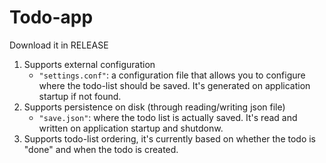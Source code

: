 # Todo-app

Download it in RELEASE

1. Supports external configuration
   - `"settings.conf"`: a configuration file that allows you to configure where the todo-list should be saved. It's generated on application startup if not found.
2. Supports persistence on disk (through reading/writing json file)
   - `"save.json"`: where the todo list is actually saved. It's read and written on application startup and shutdonw.
3. Supports todo-list ordering, it's currently based on whether the todo is "done" and when the todo is created.
